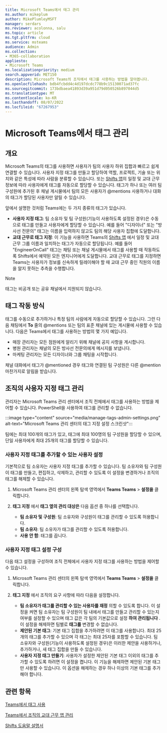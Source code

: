 ```yaml
---
title: Microsoft Teams에서 태그 관리
ms.author: mikeplum
author: MikePlumleyMSFT
manager: serdars
ms.reviewer: acolonna, salu
ms.topic: article
ms.tgt.pltfrm: cloud
ms.service: msteams
audience: Admin
ms.collection:
- M365-collaboration
appliesto:
- Microsoft Teams
ms.localizationpriority: medium
search.appverid: MET150
description: Microsoft Teams의 조직에서 태그를 사용하는 방법을 알아봅니다.
ms.openlocfilehash: bdb4fcbdd4c4d197dcdc778b9c15130071ad37fc
ms.sourcegitcommit: 173bdbaea41893d39a951d79d050526b897044d5
ms.translationtype: MT
ms.contentlocale: ko-KR
ms.lasthandoff: 08/07/2022
ms.locfileid: "67267953"
---
```

# <a name="manage-tags-in-microsoft-teams"></a>Microsoft Teams에서 태그 관리

## <a name="overview"></a>개요

Microsoft Teams의 태그를 사용하면 사용자가 팀의 사용자 하위 집합과 빠르고 쉽게 연결할 수 있습니다. 사용자 지정 태그를 만들고 할당하여 역할, 프로젝트, 기술 또는 위치와 같은 특성에 따라 사람을 분류할 수 있습니다. 또는 [Shifts 앱](https://support.microsoft.com/office/apps-and-services-cc1fba57-9900-4634-8306-2360a40c665b?#PickTab=Shifts)의 일정 및 교대 근무 정보에 따라 사용자에게 태그를 자동으로 할당할 수 있습니다. 태그가 하나 또는 여러 팀 구성원에 추가된 후 채널 게시물에서 팀의 모든 사용자가 @mentions 사용하거나 대화의 태그가 할당된 사용자만 알릴 수 있습니다.

앞에서 설명한 것처럼 Teams에는 두 가지 종류의 태그가 있습니다.

- **사용자 지정 태그**: 팀 소유자 및 팀 구성원(기능이 사용하도록 설정된 경우)은 수동으로 태그를 만들고 사용자에게 할당할 수 있습니다. 예를 들어 "디자이너" 또는 "방사선 전문의" 태그는 이름을 입력하지 않고도 팀의 해당 사용자 집합에 도달합니다.
- **교대 근무로 태그 지정**: 이 기능을 사용하면 Teams의 [Shifts 앱](https://support.microsoft.com/office/get-started-in-shifts-5f3e30d8-1821-4904-be26-c3cd25a497d6#bkmk_openshiftsappdesktop) 에서 일정 및 교대 근무 그룹 이름과 일치하는 태그가 자동으로 할당됩니다. 예를 들어 "EngineerOnCall" 태그는 채팅 또는 채널 게시물에서 태그를 사용할 때 작동하도록 Shifts에서 예약된 모든 엔지니어에게 도달합니다. 교대 근무로 태그를 지정하면 Teams는 사용자가 정보를 신속하게 릴레이해야 할 때 교대 근무 중인 직원의 이름을 알지 못하는 추측을 수행합니다.

> [!NOTE]
> 태그는 비공개 또는 공유 채널에서 지원되지 않습니다.

## <a name="how-tags-work"></a>태그 작동 방식

태그를 수동으로 추가하거나 특정 팀의 사람에게 자동으로 할당할 수 있습니다. 그런 다음 채팅에서 **To** 줄의 @mentions 또는 팀의 표준 채널에 있는 게시물에 사용할 수 있습니다. 다음은 Teams에서 태그를 사용하는 방법의 몇 가지 예입니다.

- 매장 관리자는 모든 점원에게 알리기 위해 채널에 공지 사항을 게시합니다.
- 병원 관리자는 채널의 모든 방사선 전문의에게 메시지를 보냅니다.
- 마케팅 관리자는 모든 디자이너와 그룹 채팅을 시작합니다.

채널 대화에서 태그가 @mentioned 경우 태그와 연결된 팀 구성원은 다른 @mention 마찬가지로 알림을 받습니다.

## <a name="manage-custom-tags-for-your-organization"></a>조직의 사용자 지정 태그 관리

관리자는 Microsoft Teams 관리 센터에서 조직 전체에서 태그를 사용하는 방법을 제어할 수 있습니다. PowerShell을 사용하여 태그를 관리할 수 없습니다.

:::image type="content" source="media/manage-tags-admin-settings.png" alt-text="Microsoft Teams 관리 센터의 태그 지정 설정 스크린샷":::

팀에는 최대 100개의 태그가 있고, 태그에 최대 100명의 팀 구성원을 할당할 수 있으며, 단일 사용자에게 최대 25개의 태그를 할당할 수 있습니다.

### <a name="set-who-can-add-custom-tags"></a>사용자 지정 태그를 추가할 수 있는 사용자 설정

기본적으로 팀 소유자는 사용자 지정 태그를 추가할 수 있습니다. 팀 소유자와 팀 구성원이 태그를 만들고, 편집하고, 삭제하고, 관리할 수 있도록 이 설정을 변경하거나 조직의 태그를 해제할 수 있습니다.

1. Microsoft Teams 관리 센터의 왼쪽 탐색 영역에서 **Teams Teams** \> **설정을** 클릭합니다.

2. **태그 지정** 에서 **태그 옆의 관리 대상은** 다음 옵션 중 하나를 선택합니다.

    - **팀 소유자 및 구성원**: 팀 소유자와 구성원이 태그를 관리할 수 있도록 허용합니다.
    - **팀 소유자**: 팀 소유자가 태그를 관리할 수 있도록 허용합니다.
    - **사용 안 함**: 태그를 끕니다.

### <a name="configure-custom-tags-settings"></a>사용자 지정 태그 설정 구성

다음 태그 설정을 구성하여 조직 전체에서 사용자 지정 태그를 사용하는 방법을 제어할 수 있습니다.

1. Microsoft Teams 관리 센터의 왼쪽 탐색 영역에서 **Teams Teams** \> **설정을** 클릭합니다.

2. **태그 지정** 에서 조직의 요구 사항에 따라 다음을 설정합니다.

    - **팀 소유자가 태그를 관리할 수 있는 사용자를 재정** 의할 수 있도록 합니다. 이 설정을 켜면 팀 소유자는 팀 구성원이 팀 내에서 태그를 만들고 관리할 수 있는지 여부를 설정할 수 있으며 태그 값은 각 팀의 기본값으로 설정 **하여 관리됩니다** . 이 설정을 해제하면 팀별로 **태그를** 변경할 수 없습니다.
    - **제안된 기본 태그**: 기본 태그 집합을 추가하려면 이 태그를 사용합니다. 최대 25개의 태그를 추가할 수 있으며 각 태그는 최대 25자를 포함할 수 있습니다. 팀 소유자와 구성원(기능이 사용하도록 설정된 경우)은 이러한 제안을 사용하거나, 추가하거나, 새 태그 집합을 만들 수 있습니다.
    - **사용자 지정 태그 만들기**: 사용자가 설정한 제안된 기본 태그 이외의 태그를 추가할 수 있도록 하려면 이 설정을 켭니다. 이 기능을 해제하면 제안된 기본 태그만 사용할 수 있습니다. 이 옵션을 해제하는 경우 하나 이상의 기본 태그를 추가해야 합니다.

## <a name="related-topics"></a>관련 항목

[Teams에서 태그 사용](https://support.office.com/article/using-tags-in-teams-667bd56f-32b8-4118-9a0b-56807c96d91e)

[Teams에서 조직의 교대 근무 앱 관리](expand-teams-across-your-org/shifts/manage-the-shifts-app-for-your-organization-in-teams.md)

[Shifts 도움말 설명서](https://support.microsoft.com/office/apps-and-services-cc1fba57-9900-4634-8306-2360a40c665b)
